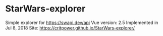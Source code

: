 # StarWars-explorer
Simple explorer for https://swapi.dev/api
Vue version: 2.5
Implemented in Jul 8, 2018
Site: https://critpower.github.io/StarWars-explorer/
